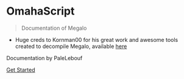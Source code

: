 # OmahaScript

> Documentation of Megalo

- Huge creds to Kornman00 for his great work and awesome tools created to decompile Megalo, available [here]()

Documentation by PaleLebouf

[Get Started](#main)
